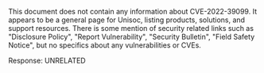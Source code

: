 This document does not contain any information about CVE-2022-39099. It appears to be a general page for Unisoc, listing products, solutions, and support resources. There is some mention of security related links such as "Disclosure Policy", "Report Vulnerability", "Security Bulletin", "Field Safety Notice", but no specifics about any vulnerabilities or CVEs.

Response: UNRELATED